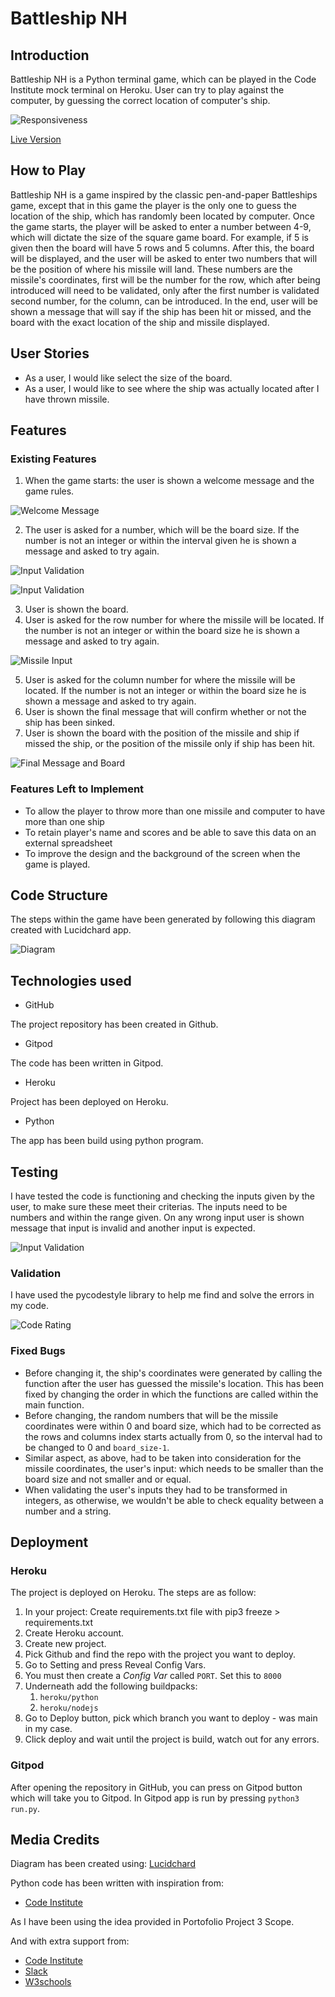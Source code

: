 # Battleship NH
## Introduction
Battleship NH is a Python terminal game, which can be played in the Code Institute mock terminal on Heroku. User can try to play against the computer, by guessing the correct location of computer's ship.

![Responsiveness](doc/screenshots/app.png)

[Live Version](https://battleship-nh.herokuapp.com/)

## How to Play
Battleship NH is a game inspired by the classic pen-and-paper Battleships game, except that in this game the player is the only one to guess the location of the ship, which has randomly been located by computer. 
Once the game starts, the player will be asked to enter a number between 4-9, which will dictate the size of the square game board. For example, if 5 is given then the board will have 5 rows and 5 columns. After this, the board will be displayed, and the user will be asked to enter two numbers that will be the position of where his missile will land. These numbers are the missile's coordinates, first will be the number for the row, which after being introduced will need to be validated, only after the first number is validated second number, for the column, can be introduced. 
In the end, user will be shown a message that will say if the ship has been hit or missed, and the board with the exact location of the ship and missile displayed.


## User Stories 
  * As a user, I would like select the size of the board.
  * As a user, I would like to see where the ship was actually located after I have thrown missile.


## Features
### Existing Features
  1. When the game starts: the user is shown a welcome message and the game rules. 

  ![Welcome Message](doc/screenshots/welcomemessage.png)

  2. The user is asked for a number, which will be the board size. If the number is not an integer or within the interval given he is shown a message and asked to try again.

  ![Input Validation](doc/screenshots/numbervalidation1.png)

  ![Input Validation](doc/screenshots/numbervalidation2.png)

  3. User is shown the board.
  4. User is asked for the row number for where the missile will be located. If the number is not an integer or within the board size he is shown a message and asked to try again.

  ![Missile Input](doc/screenshots/missileinputs.png)

  5. User is asked for the column number for where the missile will be located. If the number is not an integer or within the board size he is shown a message and asked to try again.
  6. User is shown the final message that will confirm whether or not the ship has been sinked. 
  7. User is shown the board with the position of the missile and ship if missed the ship, or the position of the missile only if ship has been hit. 

  ![Final Message and Board](doc/screenshots/finalmessage.png)

  

### Features Left to Implement
  * To allow the player to throw more than one missile and computer to have more than one ship
  * To retain player's name and scores and be able to save this data on an external spreadsheet
  * To improve the design and the background of the screen when the game is played. 

## Code Structure 
The steps within the game have been generated by following this diagram created with Lucidchard app. 

![Diagram](doc/wireframes/BattleshipDiagram.png)

## Technologies used 
* GitHub

The project repository has been created in Github.
* Gitpod

The code has been written in Gitpod.
* Heroku

Project has been deployed on Heroku. 
* Python

The app has been build using python program. 

## Testing 
I have tested the code is functioning and checking the inputs given by the user, to make sure these meet their criterias. The inputs need to be numbers and within the range given. On any wrong input user is shown message that input is invalid and another input is expected.

![Input Validation](doc/screenshots/numbervalidation1.png)

### Validation
I have used the pycodestyle library to help me find and solve the errors in my code. 

![Code Rating](doc/screenshots/coderating.png)

### Fixed Bugs 
* Before changing it, the ship's coordinates were generated by calling the function after the user has guessed the missile's location. This has been fixed by changing the order in which the functions are called within the main function. 
* Before changing, the random numbers that will be the missile coordinates were within 0 and board size, which had to be corrected as the rows and columns index starts actually from 0, so the interval had to be changed to 0 and `board_size-1`. 
* Similar aspect, as above, had to be taken into consideration for the missile coordinates, the user's input: which needs to be smaller than the board size and not smaller and or equal.
* When validating the user's inputs they had to be transformed in integers, as otherwise, we wouldn't be able to check equality between a number and a string. 

## Deployment

### Heroku
The project is deployed on Heroku. The steps are as follow:

1. In your project: Create requirements.txt file with
 pip3 freeze > requirements.txt
2. Create Heroku account.
3. Create new project. 
4. Pick Github and find the repo with the project you want to deploy.
5. Go to Setting and press Reveal Config Vars.
4. You must then create a _Config Var_ called `PORT`. Set this to `8000`
5. Underneath add the following buildpacks:
      1. `heroku/python`
      2. `heroku/nodejs`
5. Go to Deploy button, pick which branch you want to deploy - was main in my case.
6. Click deploy and wait until the project is build, watch out for any errors.


### Gitpod
After opening the repository in GitHub, you can press on Gitpod button which will take you to Gitpod. In Gitpod app is run by pressing `python3 run.py`.

## Media Credits 

Diagram has been created using: 
[Lucidchard](https://www.lucidchart.com/pages/)

Python code has been written with inspiration from:
* [Code Institute](https://codeinstitute.net/)

As I have been using the idea provided in Portofolio Project 3 Scope. 

And with extra support from:
* [Code Institute](https://codeinstitute.net/)
* [Slack](https://slack.com/intl/en-gb)
* [W3schools](https://www.w3schools.com/js/)

